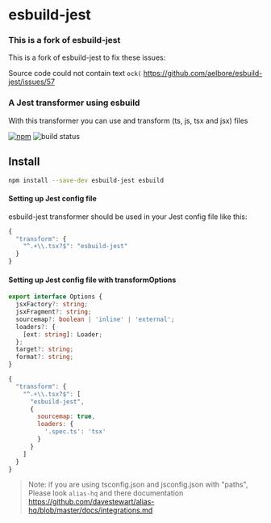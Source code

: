 # esbuild-jest

### This is a fork of esbuild-jest

This is a fork of esbuild-jest to fix these issues:

Source code could not contain text `ock(`
https://github.com/aelbore/esbuild-jest/issues/57

### A Jest transformer using esbuild

With this transformer you can use and transform (ts, js, tsx and jsx) files

[![npm](https://img.shields.io/npm/v/esbuild-jest.svg)](https://www.npmjs.com/package/esbuild-jest)
![build status](https://github.com/aelbore/esbuild-jest/actions/workflows/ci.yml/badge.svg)

## Install

```bash
npm install --save-dev esbuild-jest esbuild
```

#### Setting up Jest config file

esbuild-jest transformer should be used in your Jest config file like this:

```js
{
  "transform": {
    "^.+\\.tsx?$": "esbuild-jest"
  }
}
```

#### Setting up Jest config file with transformOptions

```typescript
export interface Options {
  jsxFactory?: string;
  jsxFragment?: string;
  sourcemap?: boolean | 'inline' | 'external';
  loaders?: {
    [ext: string]: Loader;
  };
  target?: string;
  format?: string;
}
```

```js
{
  "transform": {
    "^.+\\.tsx?$": [
      "esbuild-jest",
      {
        sourcemap: true,
        loaders: {
          '.spec.ts': 'tsx'
        }
      }
    ]
  }
}
```

> Note: if you are using tsconfig.json and jsconfig.json with "paths", Please look `alias-hq` and there documentation https://github.com/davestewart/alias-hq/blob/master/docs/integrations.md

